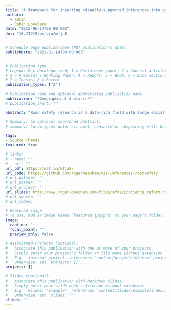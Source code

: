 ```yaml
---
title: "A framework for inserting visually-supported inferences into geographical analysis workflow: application to road crash analysis"
authors:
  - admin
  - Robin Lovelace
date: "2022-06-14T00:00:00Z"
doi: "10.31219/osf.io/mfja8
"

# Schedule page publish date (NOT publication's date).
publishDate: "2022-01-14T00:00:00Z"


# Publication type.
# Legend: 0 = Uncategorized; 1 = Conference paper; 2 = Journal article;
# 3 = Preprint / Working Paper; 4 = Report; 5 = Book; 6 = Book section;
# 7 = Thesis; 8 = Patent
publication_types: ["2"]

# Publication name and optional abbreviated publication name.
publication: "*Geographical Analysis*"
# publication_short: ""

abstract: "Road safety research is a data-rich field with large social impacts. Like in medical research, the ambition is to build knowledge around risk factors that can save lives. Unlike medical research, road safety research generates empirical findings from messy observational datasets. Records of road crashes contain numerous intersecting categorical variables, dominating patterns that are complicated by confounding and, when conditioning on data to make inferences net of this, observed effects that are subject to uncertainty due to diminishing sample sizes. We demonstrate how visual data analysis approaches can inject rigour into exploratory analysis of such datasets. A framework is presented whereby graphics are used to expose, model and evaluate spatial patterns in observational data, as well as protect against false discovery. The framework is supported through an applied data analysis of national crash patterns recorded in STATS19, the main source of road crash information in Great Britain. Our framework moves beyond typical depictions of exploratory data analysis and helps navigate complex data analysis decision spaces characteristic of modern geographical analysis settings, generating data-driven outputs that support policy interventions and public debate."

# Summary. An optional shortened abstract.
# summary: Lorem ipsum dolor sit amet, consectetur adipiscing elit. Duis posuere tellus ac convallis placerat. Proin tincidunt magna sed ex sollicitudin condimentum.

tags:
- Source Themes
featured: true

# links:
# - name: ""
#   url: ""
url_pdf: https://osf.io/mfja8/
url_code: https://github.com/rogerbeecham/vis-inferences-roadsafety
# url_dataset: ''
# url_poster: ''
# url_project: ''
url_slides: http://www.roger-beecham.com/files/sfds22/science_reform.html
# url_source: ''
# url_video:

# Featured image
# To use, add an image named `featured.jpg/png` to your page's folder.
image:
  caption: ''
  focal_point: ""
  preview_only: false

# Associated Projects (optional).
#   Associate this publication with one or more of your projects.
#   Simply enter your project's folder or file name without extension.
#   E.g. `internal-project` references `content/project/internal-project/index.md`.
#   Otherwise, set `projects: []`.
projects: []

# Slides (optional).
#   Associate this publication with Markdown slides.
#   Simply enter your slide deck's filename without extension.
#   E.g. `slides: "example"` references `content/slides/example/index.md`.
#   Otherwise, set `slides: ""`.
slides: ""
---
```

